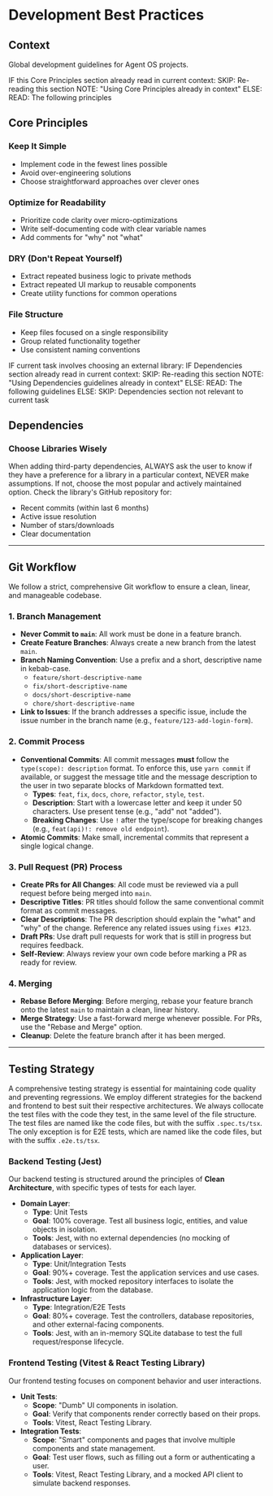 # Development Best Practices

## Context

Global development guidelines for Agent OS projects.

<conditional-block context-check="core-principles">
IF this Core Principles section already read in current context:
  SKIP: Re-reading this section
  NOTE: "Using Core Principles already in context"
ELSE:
  READ: The following principles

## Core Principles

### Keep It Simple

- Implement code in the fewest lines possible
- Avoid over-engineering solutions
- Choose straightforward approaches over clever ones

### Optimize for Readability

- Prioritize code clarity over micro-optimizations
- Write self-documenting code with clear variable names
- Add comments for "why" not "what"

### DRY (Don't Repeat Yourself)

- Extract repeated business logic to private methods
- Extract repeated UI markup to reusable components
- Create utility functions for common operations

### File Structure

- Keep files focused on a single responsibility
- Group related functionality together
- Use consistent naming conventions </conditional-block>

<conditional-block context-check="dependencies" task-condition="choosing-external-library">
IF current task involves choosing an external library:
  IF Dependencies section already read in current context:
    SKIP: Re-reading this section
    NOTE: "Using Dependencies guidelines already in context"
  ELSE:
    READ: The following guidelines
ELSE:
  SKIP: Dependencies section not relevant to current task

## Dependencies

### Choose Libraries Wisely

When adding third-party dependencies, ALWAYS ask the user to know if they have a preference for a
library in a particular context, NEVER make assumptions. If not, choose the most popular and
actively maintained option. Check the library's GitHub repository for:

- Recent commits (within last 6 months)
- Active issue resolution
- Number of stars/downloads
- Clear documentation </conditional-block>

---

## Git Workflow

We follow a strict, comprehensive Git workflow to ensure a clean, linear, and manageable codebase.

### 1. Branch Management

- **Never Commit to `main`**: All work must be done in a feature branch.
- **Create Feature Branches**: Always create a new branch from the latest `main`.
- **Branch Naming Convention**: Use a prefix and a short, descriptive name in kebab-case.
  - `feature/short-descriptive-name`
  - `fix/short-descriptive-name`
  - `docs/short-descriptive-name`
  - `chore/short-descriptive-name`
- **Link to Issues**: If the branch addresses a specific issue, include the issue number in the
  branch name (e.g., `feature/123-add-login-form`).

### 2. Commit Process

- **Conventional Commits**: All commit messages **must** follow the `type(scope): description`
  format. To enforce this, use `yarn commit` if available, or suggest the message title and the
  message description to the user in two separate blocks of Markdown formatted text.
  - **Types**: `feat`, `fix`, `docs`, `chore`, `refactor`, `style`, `test`.
  - **Description**: Start with a lowercase letter and keep it under 50 characters. Use present
    tense (e.g., "add" not "added").
  - **Breaking Changes**: Use `!` after the type/scope for breaking changes (e.g.,
    `feat(api)!: remove old endpoint`).
- **Atomic Commits**: Make small, incremental commits that represent a single logical change.

### 3. Pull Request (PR) Process

- **Create PRs for All Changes**: All code must be reviewed via a pull request before being merged
  into `main`.
- **Descriptive Titles**: PR titles should follow the same conventional commit format as commit
  messages.
- **Clear Descriptions**: The PR description should explain the "what" and "why" of the change.
  Reference any related issues using `fixes #123`.
- **Draft PRs**: Use draft pull requests for work that is still in progress but requires feedback.
- **Self-Review**: Always review your own code before marking a PR as ready for review.

### 4. Merging

- **Rebase Before Merging**: Before merging, rebase your feature branch onto the latest `main` to
  maintain a clean, linear history.
- **Merge Strategy**: Use a fast-forward merge whenever possible. For PRs, use the "Rebase and
  Merge" option.
- **Cleanup**: Delete the feature branch after it has been merged.

---

## Testing Strategy

A comprehensive testing strategy is essential for maintaining code quality and preventing
regressions. We employ different strategies for the backend and frontend to best suit their
respective architectures. We always collocate the test files with the code they test, in the same
level of the file structure. The test files are named like the code files, but with the suffix
`.spec.ts/tsx`. The only exception is for E2E tests, which are named like the code files, but with
the suffix `.e2e.ts/tsx`.

### Backend Testing (Jest)

Our backend testing is structured around the principles of **Clean Architecture**, with specific
types of tests for each layer.

- **Domain Layer**:
  - **Type**: Unit Tests
  - **Goal**: 100% coverage. Test all business logic, entities, and value objects in isolation.
  - **Tools**: Jest, with no external dependencies (no mocking of databases or services).
- **Application Layer**:
  - **Type**: Unit/Integration Tests
  - **Goal**: 90%+ coverage. Test the application services and use cases.
  - **Tools**: Jest, with mocked repository interfaces to isolate the application logic from the
    database.
- **Infrastructure Layer**:
  - **Type**: Integration/E2E Tests
  - **Goal**: 80%+ coverage. Test the controllers, database repositories, and other external-facing
    components.
  - **Tools**: Jest, with an in-memory SQLite database to test the full request/response lifecycle.

### Frontend Testing (Vitest & React Testing Library)

Our frontend testing focuses on component behavior and user interactions.

- **Unit Tests**:
  - **Scope**: "Dumb" UI components in isolation.
  - **Goal**: Verify that components render correctly based on their props.
  - **Tools**: Vitest, React Testing Library.
- **Integration Tests**:
  - **Scope**: "Smart" components and pages that involve multiple components and state management.
  - **Goal**: Test user flows, such as filling out a form or authenticating a user.
  - **Tools**: Vitest, React Testing Library, and a mocked API client to simulate backend responses.
